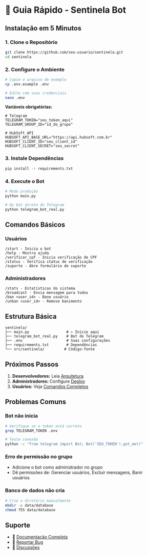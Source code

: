 # 🚀 Guia Rápido - Sentinela Bot

## Instalação em 5 Minutos

### 1. Clone o Repositório

```bash
git clone https://github.com/seu-usuario/sentinela.git
cd sentinela
```

### 2. Configure o Ambiente

```bash
# Copie o arquivo de exemplo
cp .env.example .env

# Edite com suas credenciais
nano .env
```

**Variáveis obrigatórias:**
```env
# Telegram
TELEGRAM_TOKEN="seu_token_aqui"
TELEGRAM_GROUP_ID="id_do_grupo"

# HubSoft API
HUBSOFT_API_BASE_URL="https://api.hubsoft.com.br"
HUBSOFT_CLIENT_ID="seu_client_id"
HUBSOFT_CLIENT_SECRET="seu_secret"
```

### 3. Instale Dependências

```bash
pip install -r requirements.txt
```

### 4. Execute o Bot

```bash
# Modo produção
python main.py

# Ou bot direto do Telegram
python telegram_bot_real.py
```

## Comandos Básicos

### Usuários

```
/start - Inicia o bot
/help - Mostra ajuda
/verificar_cpf - Inicia verificação de CPF
/status - Verifica status de verificação
/suporte - Abre formulário de suporte
```

### Administradores

```
/stats - Estatísticas do sistema
/broadcast - Envia mensagem para todos
/ban <user_id> - Bane usuário
/unban <user_id> - Remove banimento
```

## Estrutura Básica

```
sentinela/
├── main.py                 # ← Inicie aqui
├── telegram_bot_real.py    # Bot do Telegram
├── .env                    # Suas configurações
├── requirements.txt        # Dependências
└── src/sentinela/         # Código-fonte
```

## Próximos Passos

1. **Desenvolvedores:** Leia [Arquitetura](../architecture/OVERVIEW.md)
2. **Administradores:** Configure [Deploy](./DEPLOYMENT.md)
3. **Usuários:** Veja [Comandos Completos](./COMMANDS.md)

## Problemas Comuns

### Bot não inicia
```bash
# Verifique se o token está correto
grep TELEGRAM_TOKEN .env

# Teste conexão
python -c "from telegram import Bot; Bot('SEU_TOKEN').get_me()"
```

### Erro de permissão no grupo
- Adicione o bot como administrador no grupo
- Dê permissões de: Gerenciar usuários, Excluir mensagens, Banir usuários

### Banco de dados não cria
```bash
# Crie o diretório manualmente
mkdir -p data/database
chmod 755 data/database
```

## Suporte

- 📖 [Documentação Completa](../README.md)
- 🐛 [Reportar Bug](https://github.com/seu-usuario/sentinela/issues)
- 💬 [Discussões](https://github.com/seu-usuario/sentinela/discussions)

